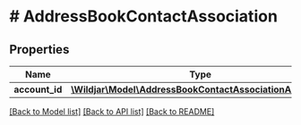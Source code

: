 # # AddressBookContactAssociation

## Properties

Name | Type | Description | Notes
------------ | ------------- | ------------- | -------------
**account_id** | [**\Wildjar\Model\AddressBookContactAssociationAccountId**](AddressBookContactAssociationAccountId.md) |  | [optional]

[[Back to Model list]](../../README.md#models) [[Back to API list]](../../README.md#endpoints) [[Back to README]](../../README.md)

